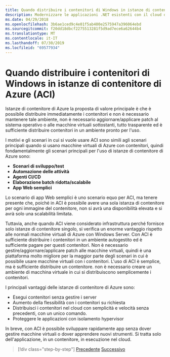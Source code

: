 ```yaml
---
title: Quando distribuire i contenitori di Windows in istanze di contenitore di Azure (ACI)
description: Modernizzare le applicazioni .NET esistenti con il cloud di Azure e i contenitori di Windows | Quando distribuire i contenitori di Windows in istanze di contenitore di Azure (ACI)
ms.date: 04/29/2018
ms.openlocfilehash: 3b6ae1ced9c4e01f5ab400e2575947a396064ebd
ms.sourcegitcommit: f20dd18dbcf2275513281f5d9ad7ece6a62644b4
ms.translationtype: MT
ms.contentlocale: it-IT
ms.lasthandoff: 07/30/2019
ms.locfileid: "69577934"
---
```

# <a name="when-to-deploy-windows-containers-to-azure-container-instances-aci"></a>Quando distribuire i contenitori di Windows in istanze di contenitore di Azure (ACI)

Istanze di contenitore di Azure la proposta di valore principale è che è possibile distribuire immediatamente i contenitori e non è necessario mantenere tale ambiente, non è necessario aggiornare/applicare patch al sistema operativo o alle macchine virtuali sottostanti, tutto trasparente ed è sufficiente distribuire contenitori in un ambiente pronto per l'uso.

I motivi e gli scenari in cui si vuole usare ACI sono simili agli scenari principali quando si usano macchine virtuali di Azure con contenitori, quindi fondamentalmente gli scenari principali per l'uso di istanze di contenitore di Azure sono:

- **Scenari di sviluppo/test**
- **Automazione delle attività**
- **Agenti CI/CD**
- **Elaborazione batch ridotta/scalabile**
- **App Web semplici**

Lo scenario di app Web semplici è uno scenario equo per ACI, ma tenere presente che, poiché in ACI è possibile avere una sola istanza di contenitore per ogni immagine del contenitore, non si avrà una disponibilità elevata e si avrà solo una scalabilità limitata.

Tuttavia, anche quando ACI viene considerato infrastruttura perché fornisce solo istanze di contenitore singolo, si verifica un enorme vantaggio rispetto alle normali macchine virtuali di Azure con Windows Server. Con ACI è sufficiente distribuire i contenitori in un ambiente autogestito ed è sufficiente pagare per questi contenitori. Non è necessario gestire/aggiornare/applicare patch alle macchine virtuali, quindi è una piattaforma molto migliore per la maggior parte degli scenari in cui è possibile usare macchine virtuali con i contenitori. L'uso di ACI è semplice, ma è sufficiente distribuire un contenitore. non è necessario creare un ambiente di macchina virtuale in cui si distribuiscono semplicemente i contenitori.

I principali vantaggi delle istanze di contenitore di Azure sono:

- Esegui contenitori senza gestire i server
- Aumento della flessibilità con i contenitori su richiesta
- Distribuisci i contenitori nel cloud con semplicità e velocità senza precedenti, con un unico comando.
- Proteggere le applicazioni con isolamento hypervisor

In breve, con ACI è possibile sviluppare rapidamente app senza dover gestire macchine virtuali o dover apprendere nuovi strumenti. Si tratta solo dell'applicazione, in un contenitore, in esecuzione nel cloud.

> [!div class="step-by-step"]
> [Precedente](when-to-deploy-windows-containers-to-azure-vms-iaas-cloud.md)
> [Successivo](when-to-deploy-windows-containers-to-azure-container-service-kubernetes.md)
